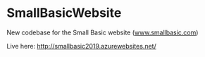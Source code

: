 # SmallBasicWebsite
New codebase for the Small Basic website (www.smallbasic.com)

Live here: http://smallbasic2019.azurewebsites.net/
